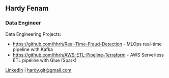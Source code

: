 ## Hardy Fenam
### Data Engineer

Data Engineering Projects:  
- https://github.com/hhrh/Real-Time-Fraud-Detection - MLOps real-time pipeline with Kafka  
- https://github.com/hhrh/AWS-ETL-Pipeline-Terraform - AWS Serverless ETL pipeline with Glue (Spark)
  
  

[LinkedIn](https://www.linkedin.com/in/hardyf/) | hardy.git@gmail.com

<!--
**hhrh/hhrh** is a ✨ _special_ ✨ repository because its `README.md` (this file) appears on your GitHub profile.

Here are some ideas to get you started:

- 🔭 I’m currently working on ...
- 🌱 I’m currently learning ...
- 👯 I’m looking to collaborate on ...
- 🤔 I’m looking for help with ...
- 💬 Ask me about ...
- 📫 How to reach me: ...
- 😄 Pronouns: ...
- ⚡ Fun fact: ...
-->
